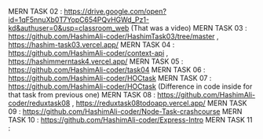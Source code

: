 MERN TASK 02 : https://drive.google.com/open?id=1qF5nnuXb0T7YopC654PQvHGWd_Pz1-kd&authuser=0&usp=classroom_web (That was a video)
MERN TASK 03 : https://github.com/HashimAli-coder/HashimTask03/tree/master  ,  https://hashim-task03.vercel.app/
MERN TASK 04 : https://github.com/HashimAli-coder/context-api               ,  https://hashimmerntask4.vercel.app/
MERN TASK 05 : https://github.com/HashimAli-coder/task04
MERN TASK 06 : https://github.com/HashimAli-coder/HOCtask
MERN TASK 07 : https://github.com/HashimAli-coder/HOCtask (Difference in code inside for that task from previous one)
MERN TASK 08 : https://github.com/HashimAli-coder/reduxtask08               ,  https://reduxtask08todoapp.vercel.app/
MERN TASK 09 : https://github.com/HashimAli-coder/Node-Task-crashcourse
MERN TASK 10 : https://github.com/HashimAli-coder/Express-Intro
MERN TASK 11 : 
